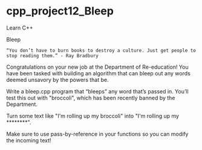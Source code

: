 # cpp_project12_Bleep

Learn C++

Bleep

    “You don’t have to burn books to destroy a culture. Just get people to stop reading them.” - Ray Bradbury 

Congratulations on your new job at the Department of Re-education! You have been tasked with building an algorithm that can bleep out any words deemed unsavory by the powers that be.

Write a bleep.cpp program that “bleeps” any word that’s passed in. You’ll test this out with "broccoli", which has been recently banned by the Department.

Turn some text like "I'm rolling up my broccoli" into "I'm rolling up my ********".

Make sure to use pass-by-reference in your functions so you can modify the incoming text!
